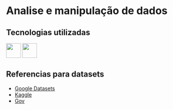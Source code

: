 # Analise e manipulação de dados
## Tecnologias utilizadas
<img src="https://cdn.jsdelivr.net/gh/devicons/devicon@latest/icons/python/python-plain.svg" width="40" height="40" /> <img src="https://cdn.jsdelivr.net/gh/devicons/devicon@latest/icons/r/r-plain.svg" width="40" height="40" />

## Referencias para datasets
* [Google Datasets](https://datasetsearch.research.google.com/)
* [Kaggle](https://www.kaggle.com/)
* [Gov](https://dados.gov.br/home)
  



